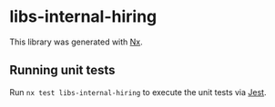 # libs-internal-hiring

This library was generated with [Nx](https://nx.dev).

## Running unit tests

Run `nx test libs-internal-hiring` to execute the unit tests via [Jest](https://jestjs.io).
